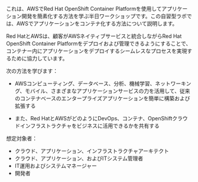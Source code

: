 これは、AWSでRed Hat OpenShift Container Platformを使用してアプリケーション開発を簡素化する方法を学ぶ半日ワークショップです。この自習型ラボでは、AWSでアプリケーションをコンテナ化する方法について説明します。

Red HatとAWSは、顧客がAWSネイティブサービスと統合しながらRed Hat OpenShift Container Platformをデプロイおよび管理できるようにすることで、コンテナー内にアプリケーションをデプロイするシームレスなプロセスを実現するために協力しています。

次の方法を学びます：

- AWSコンピューティング、データベース、分析、機械学習、ネットワーキング、モバイル、さまざまなアプリケーションサービスの力を活用して、従来のコンテナベースのエンタープライズアプリケーションを簡単に構築および拡張する

- また、Red HatとAWSがどのようにDevOps、コンテナ、OpenShiftクラウドインフラストラクチャをビジネスに活用できるかを共有する

想定対象者：

- クラウド、アプリケーション、インフラストラクチャアーキテクト
- クラウド、アプリケーション、およびITシステム管理者
- IT運用およびシステムマネージャー
- 開発者


